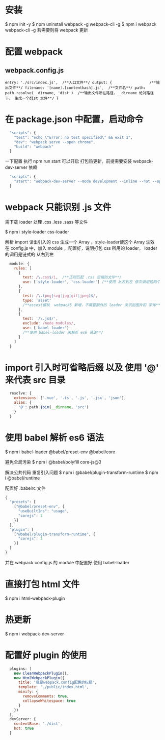 # 安装
  $ npm init -y
  $ npm uninstall webpack -g webpack-cli -g
  $ npm i webpack webpack-cli -g
  若需要则将 webpack 更新
# 配置 webpack
## webpack.config.js 
``
  entry: './src/index.js',  /**入口文件**/
  output: {                 /**输出文件**/
    filename: '[name].[contenthash].js',  /**文件名**/
    path: path.resolve(__dirname, 'dist') 
    /**输出文件所在路径，__dirname 绝对路径下， 生成一个dist 文件**/
  }
``

# 在 package.json 中配置，启动命令
```js
  "scripts": {
    "test": "echo \"Error: no test specified\" && exit 1",
    "dev": "webpack serve --open chrome",
    "build": "webpack"
  }
```
一下配置 执行 npm run start 可以开启 打包热更新，前提需要安装 webpack-dev-server 依赖
```js
  "scripts": {
    "start": "webpack-dev-server --mode development --inline --hot --open"
  }
```

# webpack 只能识别 .js 文件
  需下载 loader 处理 .css .less .sass 等文件

  $ npm i style-loader css-loader
  
  解析 import 读出引入的 css 生成一个 Array ，style-loader使这个 Array 生效
  在 config.js 中，加入 module ，配置好，说明打包 css 所用的 loader， loader 的调用是链式的 从右到左 

```js
  module: {
    rules: [
      {
        test: /\.css$/i,  /**正则匹配 .css 后缀的文件**/
        use: ['style-loader', 'css-loader'] /**使用 从右到左 依次调用这两个插件**/
      },
      {
        test: /\.(png|svg|jpg|gif|jpeg)$/,
        type: 'asset'                     
        /**assest模块  webpack5 新增，不需要额外的 loader 来识别图片和 字体**/
      },
      {
        test: '/\.js$/',
        exclude: /node_modules/,  
        use: ['babel-loader']
        /**使用 babel-loader 来解析 es6 语法**/
      }
    ]
  }
```

# import 引入时可省略后缀 以及 使用 '@' 来代表 src 目录
```js
  resolve: {
    extensions: ['.vue', '.ts', '.js', '.jsx', 'json'],
    alias: {
      '@': path.join(__dirname, 'src')
    }
  }
```

# 使用 babel 解析 es6 语法
$ npm i babel-loader @babel/preset-env @babel/core

避免全局污染
$ npm i @babel/polyfill core-js@3

解决公共代码 重复引入问题
$ npm i @babel/plugin-transform-runtime
$ npm i @babel/runtime

配置好 .babelrc 文件
```js
{
  "presets": [
    ["@babel/preset-env", {
      "useBuiltIns": "usage",
      "corejs": 3
    }]
  ],
  "plugin": [
    ["@babel/plugin-transform-runtime", {
      "corejs": 3
    }]
  ]
}
```
并在 webpack.config.js 的 module 中配置好 使用 babel-loader


# 直接打包 html 文件
$ npm i html-webpack-plugin


# 热更新
$ npm i webpack-dev-server

# 配置好 plugin 的使用
```js
  plugins: [
    new CleanWebpackPlugin(),
    new HtmlWebpackPlugin({
      title: '我是webpack.config配置的标题',
      template: './public/index.html',
      minify: {
        removeComments: true,
        collapseWhitespace: true
      }
    })
  ],
  devServer: {
    contentBase: './dist',
    hot: true
  }
```